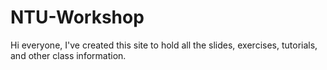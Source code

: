 # NTU-Workshop

Hi everyone, I've created this site to hold all the slides, exercises, tutorials, and other class information.
